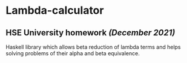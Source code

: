 # Lambda-calculator

## HSE University homework _(December 2021)_

Haskell library which allows beta reduction of lambda terms and helps solving problems of their alpha and beta equivalence.
